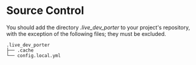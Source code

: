 <!--
id: source_control
tags: ''
-->

# Source Control

You should add the directory _.live_dev_porter_ to your project's repository, with the exception of the following files; they must be excluded.

```
.live_dev_porter
├── .cache
└── config.local.yml
```

